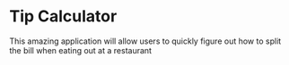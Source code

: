 # **Tip Calculator**

This amazing application will allow users to quickly figure out how to split the bill when eating out at a restaurant